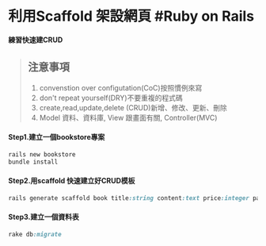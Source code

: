 # 利用Scaffold 架設網頁 #Ruby on Rails
**練習快速建CRUD**
> ## 注意事項
 > 1.   convenstion over configutation(CoC)按照慣例來寫
 > 2.   don't repeat yourself(DRY)不要重複的程式碼
 > 3.   create,read,update,delete (CRUD)新增、修改、更新、刪除
 > 4.   Model 資料、資料庫, View 跟畫面有關, Controller(MVC)

#### Step1.建立一個bookstore專案
```rb
rails new bookstore
bundle install
```
#### Step2.用scaffold 快速建立好CRUD模板
```rb
rails generate scaffold book title:string content:text price:integer page:integer publish_date:date is_online:boolean
```
#### Step3.建立一個資料表
```rb
rake db:migrate
```
